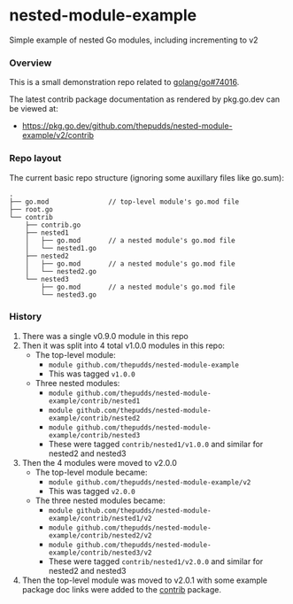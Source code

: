# nested-module-example
Simple example of nested Go modules, including incrementing to v2

### Overview

This is a small demonstration repo related to [golang/go#74016](https://github.com/golang/go/issues/74016).

The latest contrib package documentation as rendered by pkg.go.dev can be viewed at:
* https://pkg.go.dev/github.com/thepudds/nested-module-example/v2/contrib

### Repo layout

The current basic repo structure (ignoring some auxillary files like go.sum):

```
.
├── go.mod               // top-level module's go.mod file
├── root.go
└── contrib
    ├── contrib.go
    ├── nested1
    │   ├── go.mod       // a nested module's go.mod file
    │   └── nested1.go
    ├── nested2
    │   ├── go.mod       // a nested module's go.mod file
    │   └── nested2.go
    └── nested3
        ├── go.mod       // a nested module's go.mod file
        └── nested3.go
```

### History

1. There was a single v0.9.0 module in this repo
2. Then it was split into 4 total v1.0.0 modules in this repo:
   * The top-level module:
      * `module github.com/thepudds/nested-module-example`
      * This was tagged `v1.0.0`
   * Three nested modules:
      * `module github.com/thepudds/nested-module-example/contrib/nested1`
      * `module github.com/thepudds/nested-module-example/contrib/nested2`
      * `module github.com/thepudds/nested-module-example/contrib/nested3`
      * These were tagged `contrib/nested1/v1.0.0` and similar for nested2 and nested3
3. Then the 4 modules were moved to v2.0.0
   * The top-level module became:
      * `module github.com/thepudds/nested-module-example/v2`
      * This was tagged `v2.0.0`
   * The three nested modules became:
      * `module github.com/thepudds/nested-module-example/contrib/nested1/v2`
      * `module github.com/thepudds/nested-module-example/contrib/nested2/v2`
      * `module github.com/thepudds/nested-module-example/contrib/nested3/v2`
      * These were tagged `contrib/nested1/v2.0.0` and similar for nested2 and nested3
4. Then the top-level module was moved to v2.0.1 with some example package doc links were added to the [contrib](https://pkg.go.dev/github.com/thepudds/nested-module-example/v2/contrib) package.
